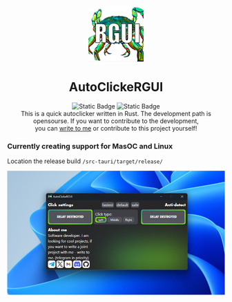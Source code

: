 <div align="center">
  
  ![Logo](src-tauri/icons/128x128.png)
  # AutoClickeRGUI   
  
  ![Static Badge](https://img.shields.io/badge/window-passing-e) ![Static Badge](https://img.shields.io/badge/license-MIT-blue)  
  This is a quick autoclicker written in Rust.
  The development path is opensourse.
  If you want to contribute to the development,   
  you can [write to me](https://t.me/leofaraf) or contribute to this project yourself!
</div>

### Currently creating support for MasOC and Linux
Location the release build `/src-tauri/target/release/`

![AutoClickerImage](src/assets/icons/demo.jpg)
